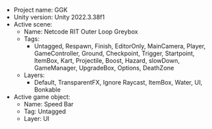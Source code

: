 <!-- UNITY CODE ASSIST INSTRUCTIONS START -->
- Project name: GGK
- Unity version: Unity 2022.3.38f1
- Active scene:
  - Name: Netcode RIT Outer Loop Greybox
  - Tags:
    - Untagged, Respawn, Finish, EditorOnly, MainCamera, Player, GameController, Ground, Checkpoint, Trigger, Startpoint, ItemBox, Kart, Projectile, Boost, Hazard, slowDown, GameManager, UpgradeBox, Options, DeathZone
  - Layers:
    - Default, TransparentFX, Ignore Raycast, ItemBox, Water, UI, Bonkable
- Active game object:
  - Name: Speed Bar
  - Tag: Untagged
  - Layer: UI
<!-- UNITY CODE ASSIST INSTRUCTIONS END -->